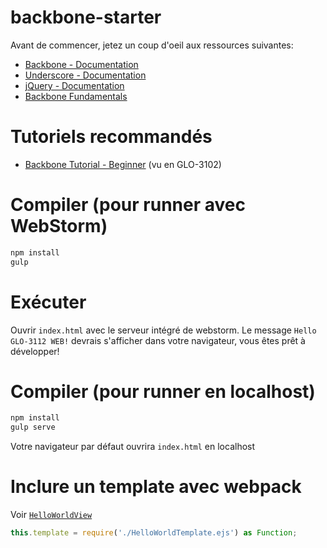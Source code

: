 # backbone-starter

Avant de commencer, jetez un coup d'oeil aux ressources suivantes:
* [Backbone - Documentation](http://backbonejs.org/)
* [Underscore - Documentation](http://underscorejs.org/)
* [jQuery - Documentation](https://api.jquery.com/)
* [Backbone Fundamentals](https://addyosmani.com/backbone-fundamentals/)

# Tutoriels recommandés
* [Backbone Tutorial - Beginner](https://www.youtube.com/watch?v=FZSjvWtUxYk) (vu en GLO-3102)

# Compiler (pour runner avec WebStorm)
```sh
npm install
gulp
```
# Exécuter
Ouvrir `index.html` avec le serveur intégré de webstorm.
Le message `Hello GLO-3112 WEB!` devrais s'afficher dans votre navigateur, vous êtes prêt à développer!

# Compiler (pour runner en localhost)
```sh
npm install
gulp serve
```
Votre navigateur par défaut ouvrira `index.html` en localhost

# Inclure un template avec webpack
Voir [`HelloWorldView`](https://github.com/GLO3112/starter-packs/blob/master/backbone-starter/src/views/HelloWorldView.ts)

```typescript
this.template = require('./HelloWorldTemplate.ejs') as Function;
```
